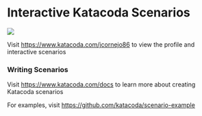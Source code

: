 # Interactive Katacoda Scenarios

[![](http://shields.katacoda.com/katacoda/jcornejo86/count.svg)](https://www.katacoda.com/jcornejo86 "Get your profile on Katacoda.com")

Visit https://www.katacoda.com/jcornejo86 to view the profile and interactive scenarios

### Writing Scenarios
Visit https://www.katacoda.com/docs to learn more about creating Katacoda scenarios

For examples, visit https://github.com/katacoda/scenario-example
